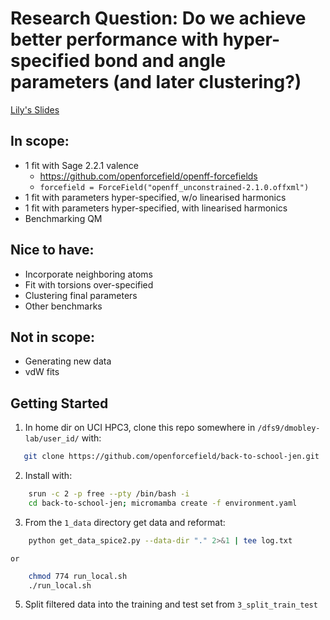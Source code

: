 # Research Question: Do we achieve better performance with hyper-specified bond and angle parameters (and later clustering?)
[Lily's Slides](https://docs.google.com/presentation/d/1c4_XFG18kQBQNQ86gaeqEUIFioH0Ld7TtG-Xfzu3j3Y/edit?slide=id.g2f3a95763d8_0_883#slide=id.g2f3a95763d8_0_883)

## In scope:
- 1 fit with Sage 2.2.1 valence
	- https://github.com/openforcefield/openff-forcefields
	- `forcefield = ForceField("openff_unconstrained-2.1.0.offxml")`
- 1 fit with parameters hyper-specified, w/o linearised harmonics
- 1 fit with parameters hyper-specified, with linearised harmonics
- Benchmarking QM

## Nice to have:
- Incorporate neighboring atoms
- Fit with torsions over-specified
- Clustering final parameters
- Other benchmarks

## Not in scope:
- Generating new data
- vdW fits

## Getting Started
1) In home dir on UCI HPC3, clone this repo somewhere in `/dfs9/dmobley-lab/user_id/` with:
```bash
   git clone https://github.com/openforcefield/back-to-school-jen.git
```
2) Install with:
```bash
	srun -c 2 -p free --pty /bin/bash -i
	cd back-to-school-jen; micromamba create -f environment.yaml
```
3) From the `1_data` directory get data and reformat:
```bash
    python get_data_spice2.py --data-dir "." 2>&1 | tee log.txt
```
    or
```bash
    chmod 774 run_local.sh
    ./run_local.sh
```
5) Split filtered data into the training and test set from `3_split_train_test`
